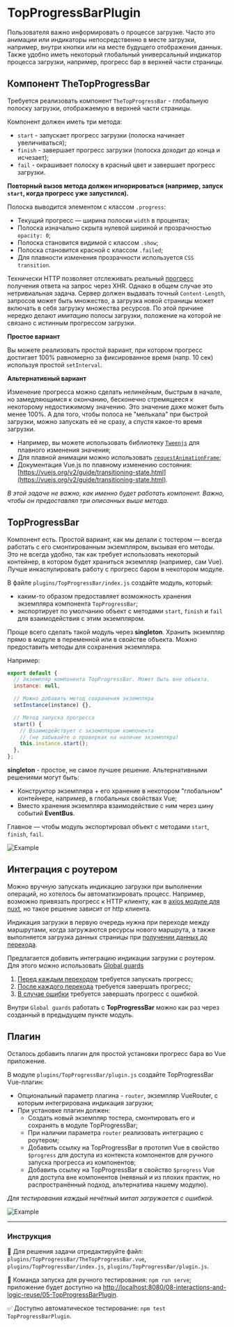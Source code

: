 # TopProgressBarPlugin

Пользователя важно информировать о процессе загрузке. Часто это анимации или индикаторы непосредственно в месте загрузки, например, внутри кнопки или на месте будущего отображения данных. Также удобно иметь некоторый глобальный универсальный индикатор процесса загрузки, например, прогресс бар в верхней части страницы.

## Компонент TheTopProgressBar

Требуется реализовать компонент `TheTopProgressBar` - глобальную полоску загрузки, отображаемую в верхней части страницы.

Компонент должен иметь три метода:
- `start` - запускает прогресс загрузки (полоска начинает увеличиваться);
- `finish` - завершает прогресс загрузки (полоска доходит до конца и исчезает);
- `fail` - окрашивает полоску в красный цвет и завершает прогресс загрузки.

**Повторный вызов метода должен игнорироваться (например, запуск `start`, когда прогресс уже запустился).**

Полоска выводится элементом с классом `.progress`:
- Текущий прогресс — ширина полоски `width` в процентах;
- Полоска изначально скрыта нулевой шириной и прозрачностью `opacity: 0`;
- Полоска становится видимой с классом `.show`;
- Полоска становится красной с классом `.failed`;
- Для плавности изменения прозрачности используется `CSS transition`.

Технически HTTP позволяет отслеживать реальный [прогресс](https://learn.javascript.ru/xhr-onprogress) получения ответа на запрос через XHR. Однако в общем случае это нетривиальная задача. Сервер должен выдавать точный `Content-Length`, запросов может быть множество, а загрузка новой страницы может включать в себя загрузку множества ресурсов. По этой причине нередко делают _имитацию_ полосы загрузки, положение на которой не связано с истинным прогрессом загрузки.

**Простое вариант**

Вы можете реализовать простой вариант, при котором прогресс достигает 100% равномерно за фиксированное время (напр. 10 сек) используя простой `setInterval`.

**Альтернативный вариант**

Изменение прогресса можно сделать нелинейным, быстрым в начале, но замедляющимся к окончанию, бесконечно стремящееся к некоторому недостижимому значению. Это значение даже может быть менее 100%. А для того, чтобы полоса не "мелькала" при быстрой загрузки, можно запускать её не сразу, а спустя какое-то время загрузки.

- Например, вы можете использовать библиотеку [`Tweenjs`](https://github.com/tweenjs/tween.js) для плавного изменения значения;
- Для плавной анимации можно использовать [`requestAnimationFrame`](https://learn.javascript.ru/js-animation#ispolzovanie-requestanimationframe);
- Документация Vue.js по плавному изменению состояния: [https://vuejs.org/v2/guide/transitioning-state.html](https://vuejs.org/v2/guide/transitioning-state.html).

_В этой задаче не важно, как именно будет работать компонент. Важно, чтобы он предоставлял три описанных выше метода._

## TopProgressBar

Компонент есть. Простой вариант, как мы делали с тостером — всегда работать с его смонтированным экземпляром, вызывая его методы. Это не всегда удобно, так как требует использовать некоторый контейнер, в котором будет храниться экземпляр (например, сам Vue). Лучше инкаспулировать работу с прогресс баром в некотором модуле.

В файле `plugins/TopProgressBar/index.js` создайте модуль, который:
- каким-то образом предоставляет возможность хранения экземпляра компонента `TopProgressBar`;
- экспортирует по умолчанию объект с методами `start`, `finish` и `fail` для взаимодействия с этим экземпляром.

Проще всего сделать такой модуль через **singleton**. Хранить экземпляр прямо в модуле в переменной или в свойстве объекта. Можно предоставить методы для сохранения экземпляра. 

Например:
```javascript
export default {
  // Экземпляр компонента TopProgressBar. Может быть вне объекта.
  instance: null, 

  // Можно добавить метод сохранения экземпляра
  setInstance(instance) {}, 

  // Метод запуска прогресса
  start() { 
    // Взаимодействует с экземпляром компонента
    // (не забывайте о проверках на наличие экземпляра)
    this.instance.start();  
  },
};
```

**singleton** - простое, не самое лучшее решение. Альтернативными решениями могут быть:
- Конструктор экземпляра + его хранение в некотором "глобальном" контейнере, например, в глобальных свойствах Vue;
- Вместо хранения экземпляра взаимодействие с ним через шину событий **EventBus**.

Главное — чтобы модуль экспортировал объект с методами `start`, `finish`, `fail`.

<img src="https://i.imgur.com/K33R4jf.gif" alt="Example" />

## Интеграция с роутером

Можно вручную запускать индикацию загрузки при выполнении операций, но хотелось бы автоматизировать процесс. Например, возможно привязать прогресс к HTTP клиенту, как в [axios модуле для nuxt](https://axios.nuxtjs.org/options#progress), но такое решение зависит от http клиента.

Индикация загрузки в первую очередь нужна при переходе между маршрутами, когда загружаются ресурсы нового маршрута, а также выполняется загрузка данных страницы при [получении данных до перехода](https://router.vuejs.org/guide/advanced/data-fetching.html#fetching-before-navigation).

Предлагается добавить интеграцию индикации загрузки с роутером. Для этого можно использовать [Global guards](https://router.vuejs.org/guide/advanced/navigation-guards.html)
1. [Перед каждым переходом](https://router.vuejs.org/guide/advanced/navigation-guards.html#global-before-guards) требуется запускать прогресс;
2. [После каждого перехода](https://router.vuejs.org/guide/advanced/navigation-guards.html#global-after-hooks) требуется завершать прогресс;
3. [В случае ошибки](https://router.vuejs.org/api/#router-onerror) требуется завершать прогресс с ошибкой.

Внутри `Global guards` работать с **TopProgressBar** можно как раз через созданный в предыдущем пункте модуль.

## Плагин

Осталось добавить плагин для простой установки прогресс бара во Vue приложение.

В модуле `plugins/TopProgressBar/plugin.js` создайте TopProgressBar Vue-плагин:
- Опциональный параметр плагина - `router`, экземпляр VueRouter, с которым интегрирована индикация загрузки;
- При установке плагин должен:
  - Создать новый экземпляр тостера, смонтировать его и сохранять в модуле TopProgressBar;
  - При наличии параметра `router` реализовать интеграцию с роутером;
  - Добавить ссылку на TopProgressBar в прототип Vue в свойство `$progress` для доступа из контекста компонентов для ручного запуска прогресса из компонентов;
  - Добавить ссылку на TopProgressBar в свойство `$progress` Vue для доступа вне компонентов (неявный и из плохих практик, но распространённый подход, альтернатива нашему модулю).

_Для тестирования каждый нечётный митап загружается с ошибкой._

<img src="https://i.imgur.com/1eYPreZ.gif" alt="Example" style="max-width: 100%" />

---

### Инструкция

📝 Для решения задачи отредактируйте файл: `plugins/TopProgressBar/TheTopProgressBar.vue`, `plugins/TopProgressBar/index.js`, `plugins/TopProgressBar/plugin.js`.

🚀 Команда запуска для ручного тестирования: `npm run serve`;<br>
приложение будет доступно на [http://localhost:8080/08-interactions-and-logic-reuse/05-TopProgressBarPlugin](http://localhost:8080/08-interactions-and-logic-reuse/05-TopProgressBarPlugin).

✅ Доступно автоматическое тестирование: `npm test TopProgressBarPlugin`.
